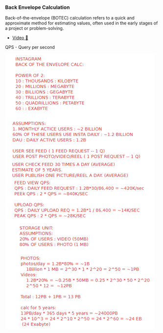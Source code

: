 ### Back Envelope Calculation

Back-of-the-envelope (BOTEC) calculation refers to a quick and approximate method for estimating values, often used in the early stages of a project or problem-solving.

* [Video 🔗](https://youtu.be/UC5xf8FbdJc?si=BV1R-2grOmB9uZMF)

QPS - Query per second

![1752859366675](image/BackEnvelopeCalculation/1752859366675.png)
